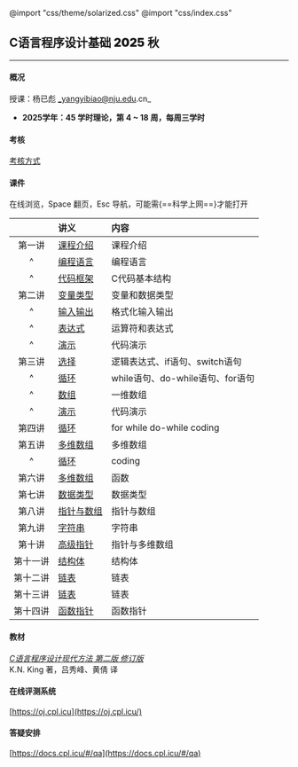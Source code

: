 @import "css/theme/solarized.css"
@import "css/index.css"

## C语言程序设计基础 <span style="font-weight:900">2025</span> 秋

---

#### 概况

授课：杨已彪 _yangyibiao@nju.edu.cn_

- **2025学年：45 学时理论，第 4 ~ 18 周，每周三学时**


<div class="top-2"></div>

#### 考核

[考核方式](http://docs.cpl.icu/#/hw)

#### 课件

在线浏览，Space 翻页，Esc 导航，可能需{==科学上网==}才能打开

<div class="threelines outline head-highlight">

|        |              讲义                | 内容                           |
| :----: | :--                             | :--                            |
| 第一讲  | [课程介绍](slides/0-intro/0-0-intro.html)           |     课程介绍   |
|   ^    | [编程语言](slides/0-intro/0-1-clang.html)        | 编程语言                    |
|   ^    | [代码框架](slides/0-intro/0-2-hello.html)        | C代码基本结构                    |
| 第二讲  | [变量类型](slides/1-1-variables.html)  | 变量和数据类型                    |
|   ^    | [输入输出](slides/1-2-io.html)  | 格式化输入输出                    |
|   ^    | [表达式](slides/1-3-expr.html)          | 运算符和表达式                |
|   ^    | [演示](slides/1-4-coding.html)          | 代码演示                |
| 第三讲  | [选择](slides/2-1-if.html)        | 逻辑表达式、if语句、switch语句    |
|   ^    | [循环](slides/2-2-loops.html)           | while语句、do-while语句、for语句 |
|   ^    | [数组](slides/2-3-arrays.html)           | 一维数组  |
|   ^    | [演示](slides/2-4-coding.html)     | 代码演示  |
| 第四讲  | [循环](slides/3-1-coding.html)        | for while do-while coding    |
| 第五讲  | [多维数组](slides/4-1-marrays.html)       | 多维数组 |
|   ^    | [循环](slides/4-2-coding.html)           | coding |
| 第六讲  | [多维数组](slides/5-1-functions.html)       | 函数 |
| 第七讲  | [数据类型](slides/6-1-data-types.html)       | 数据类型 |
| 第八讲  | [指针与数组](slides/7-pointer-array.html)       | 指针与数组 |
| 第九讲  | [字符串](slides/8-pointers-c-strings.html)            | 字符串 |
| 第十讲  | [高级指针](slides/9-double-pointers.html)            | 指针与多维数组 |
| 第十一讲  | [结构体](slides/10-struct.html)            | 结构体 |
| 第十二讲  | [链表](slides/11-linkedlist.html)            | 链表 |
| 第十三讲  | [链表](slides/11-linkedlist.html)            | 链表 |
| 第十四讲  | [函数指针](slides/12-function-pointers.html)            | 函数指针 |

</div>

#### 教材

[_C语言程序设计现代方法 第二版 修订版_](book/c-programming-a-modern-approach.pdf) <br>K.N. King 著，吕秀峰、黄倩 译

#### 在线评测系统

[https://oj.cpl.icu](https://oj.cpl.icu/)

#### 答疑安排

[https://docs.cpl.icu/#/qa](https://docs.cpl.icu/#/qa)

<!-- <div class="threelines outline head-highlight" style="width=400pt">

| 答疑时间     | 周一 | 周二 | 周三 | 周四 | 周五 | 周六 | 周日 |
| :--:        | :-- | :-- | :-- | :-- | :-- | :-- | :-- |
| 08:00-10:00 | 李清扬(线上) | 李清扬(线上) | 姜钊炜(线上) | &emsp; | &emsp; | &emsp; | &emsp; |
| 10:00-12:00 | &emsp; | &emsp; | &emsp; | &emsp; | &emsp; | &emsp; | &emsp; |
| 12:00-14:00 | &emsp; | &emsp; | &emsp; | &emsp; | &emsp; | &emsp; | &emsp; |
| 14:00-16:00 | 姜钊炜(线上)</div> | &emsp; | 茆文杰(线上) | &emsp; | &emsp; | 蒙民伟楼602(15:00~) | 蒙民伟楼602(14:30~) |
| 16:00-18:00 | &emsp; | &emsp; | &emsp; | 杨已彪(南园综合楼509) | 茆文杰(线上) | &emsp; | &emsp; |
| 18:30-20:00 | &emsp; | &emsp; | &emsp; | 杨已彪(南园综合楼511) | &emsp; |蒙民伟楼602(19:00~) | &emsp; |
| 20:00-22:00 | 蒙民伟楼602 | 蒙民伟楼602 | 蒙民伟楼602 | 蒙民伟楼602 | 蒙民伟楼602 | &emsp; | &emsp; |

</div> -->


